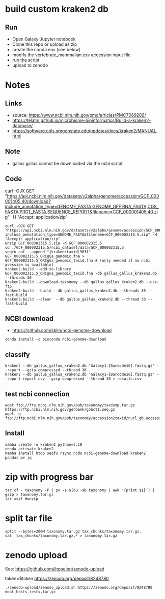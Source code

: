 # build custom kraken2 db

## Run

* Open Galaxy Jupyter notebook
* Clone this repo or upload as zip
* create the conda env (see below)
* modify the vertebrate_mammalian.csv accession input file
* run the script
* upload to zenodo


# Notes

## Links

* source: https://www.ncbi.nlm.nih.gov/pmc/articles/PMC7069206/
* https://telatin.github.io/microbiome-bioinformatics/Build-a-kraken2-database/
* https://software.cqls.oregonstate.edu/updates/docs/kraken2/MANUAL.html

## Note

* gallus gallus cannot be downloaded via the ncbi script

## Code

curl -OJX GET "https://api.ncbi.nlm.nih.gov/datasets/v2alpha/genome/accession/GCF_000001405.40/download?include_annotation_type=GENOME_FASTA,GENOME_GFF,RNA_FASTA,CDS_FASTA,PROT_FASTA,SEQUENCE_REPORT&filename=GCF_000001405.40.zip" -H "Accept: application/zip"

```
curl -OJX GET "https://api.ncbi.nlm.nih.gov/datasets/v2alpha/genome/accession/GCF_000002315.5/download?include_annotation_type=GENOME_FASTA&filename=GCF_000002315.5.zip" -H "Accept: application/zip"
unzip GCF_000002315.5.zip -d GCF_000002315.5
cd ./GCF_000002315.5/ncbi_dataset/data/GCF_000002315.5
seqfu cat --append "|kraken:taxid|9031" GCF_000002315.5_GRCg6a_genomic.fna > GCF_000002315.5_GRCg6a_genomic_taxid.fna # (only needed if no ncbi acession is available)
kraken2-build --add-to-library GCF_000002315.5_GRCg6a_genomic_taxid.fna -db gallus_gallus_kraken2.db --threads 30
kraken2-build --download-taxonomy --db gallus_gallus_kraken2.db --use-ftp
kraken2-build --build --db gallus_gallus_kraken2.db --threads 30 --fast-build
kraken2-build --clean  --db gallus_gallus_kraken2.db --thread 30 --fast-build
```

## NCBI download

* https://github.com/kblin/ncbi-genome-download

```
conda install -c bioconda ncbi-genome-download
```


## classify

```
kraken2 --db gallus_gallus_kraken2.db 'Galaxy1-[Barcode10].fastq.gz' --report --gzip-compressed --thread 30
kraken2 --db gallus_gallus_kraken2.db 'Galaxy1-[Barcode10].fastq.gz' --report report.csv --gzip-compressed --thread 30 > results.csv
```

## test ncbi connection

```
wget ftp://ftp.ncbi.nlm.nih.gov/pub/taxonomy/taxdump.tar.gz
https://ftp.ncbi.nlm.nih.gov/genbank/gbbct1.seq.gz
wget -q ftp://ftp.ncbi.nlm.nih.gov/pub/taxonomy/accession2taxid/nucl_gb.accession2taxid.gz
```

## Install

```
mamba create -n kraken2 python=3.10
conda activate kraken2
mamba install htop seqfu rsync ncdu ncbi-genome-download kraken2 pandas pv jq
```

# zip with progress bar

```
tar cf - taxonomy -P | pv -s $(du -sb taxonomy | awk '{print $1}') | gzip > taxonomy.tar.gz
tar xvzf #unzip
```

# split tar file

```
split --bytes=200M taxonomy.tar.gz tax_chunks/taxonomy.tar.gz.
cat  tax_chunks/taxonomy.tar.gz.* > taxonomy.tar.gz
```

# zenodo upload

See: https://github.com/jhpoelen/zenodo-upload

token=$token
https://zenodo.org/deposit/8248780

```
./zenodo-upload/zenodo_upload.sh https://zenodo.org/deposit/8248780 meat_hosts_tests.tar.gz 
```